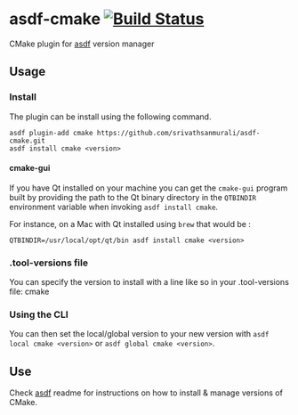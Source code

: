 # asdf-cmake [![Build Status](https://travis-ci.org/srivathsanmurali/asdf-cmake.svg?branch=master)](https://travis-ci.org/srivathsanmurali/asdf-cmake)

CMake plugin for [asdf](https://github.com/asdf-vm/asdf) version manager

## Usage

### Install

The plugin can be install using the following command.

```
asdf plugin-add cmake https://github.com/srivathsanmurali/asdf-cmake.git
asdf install cmake <version>
```

#### cmake-gui

If you have Qt installed on your machine you can get the `cmake-gui` program built by providing the path to the Qt binary directory in the `QTBINDIR` environment variable when invoking `asdf install cmake`.

For instance, on a Mac with Qt installed using `brew` that would be :

```
QTBINDIR=/usr/local/opt/qt/bin asdf install cmake <version>
```

### .tool-versions file

You can specify the version to install with a line like so in your .tool-versions file:
cmake <version>

### Using the CLI

You can then set the local/global version to your new version with `asdf local cmake <version>` or `asdf global cmake <version>`.

## Use

Check [asdf](https://github.com/asdf-vm/asdf) readme for instructions on how to install & manage versions of CMake.
